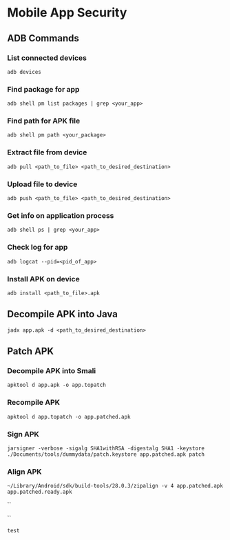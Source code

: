 # Mobile App Security

## ADB Commands

### List connected devices

`adb devices`

### Find package for app

`adb shell pm list packages | grep <your_app>`

### Find path for APK file

`adb shell pm path <your_package>`

### Extract file from device

`adb pull <path_to_file> <path_to_desired_destination>`

### Upload file to device

`adb push <path_to_file> <path_to_desired_destination>`

### Get info on application process

`adb shell ps | grep <your_app>`

### Check log for app

`adb logcat --pid=<pid_of_app>`

### Install APK on device

`adb install <path_to_file>.apk`

## Decompile APK into Java

`jadx app.apk -d <path_to_desired_destination>`

## Patch APK

### Decompile APK into Smali

`apktool d app.apk -o app.topatch`

### Recompile APK

`apktool d app.topatch -o app.patched.apk`

### Sign APK

`jarsigner -verbose -sigalg SHA1withRSA -digestalg SHA1 -keystore ./Documents/tools/dummydata/patch.keystore app.patched.apk patch`

### Align APK

`~/Library/Android/sdk/build-tools/28.0.3/zipalign -v 4 app.patched.apk app.patched.ready.apk`

\`\`

\`\`

`test`


